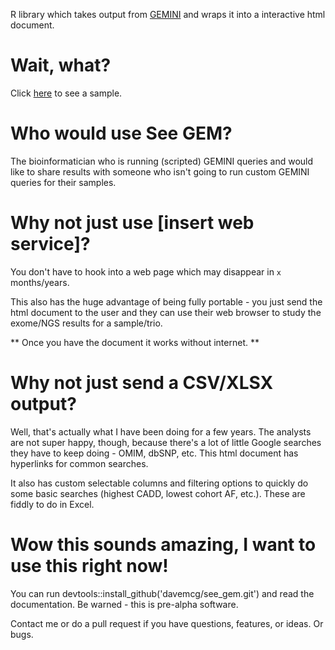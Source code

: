 R library which takes output from [GEMINI](http://gemini.readthedocs.io) and wraps it into a interactive html document. 

# Wait, what?
Click [here](https://cdn.rawgit.com/davemcg/see_gem/master/inst/extdata/demo.html?raw=True) to see a sample.

# Who would use See GEM?
The bioinformatician who is running (scripted) GEMINI queries and would like to share results with someone who isn't going to run custom GEMINI queries for their samples. 

# Why not just use [insert web service]?
You don't have to hook into a web page which may disappear in `x` months/years. 

This also has the huge advantage of being fully portable - you just send the html document to the user and they can use their web browser to study the exome/NGS results for a sample/trio. 

** Once you have the document it works without internet. **

# Why not just send a CSV/XLSX output?
Well, that's actually what I have been doing for a few years. The analysts are not super happy, though, because there's a lot of little Google searches they have to keep doing - OMIM, dbSNP, etc. This html document has hyperlinks for common searches. 

It also has custom selectable columns and filtering options to quickly do some basic searches (highest CADD, lowest cohort AF, etc.). These are fiddly to do in Excel. 

# Wow this sounds amazing, I want to use this right now!
You can run devtools::install_github('davemcg/see_gem.git') and read the documentation. Be warned - this is pre-alpha software. 

Contact me or do a pull request if you have questions, features, or ideas. Or bugs. 

